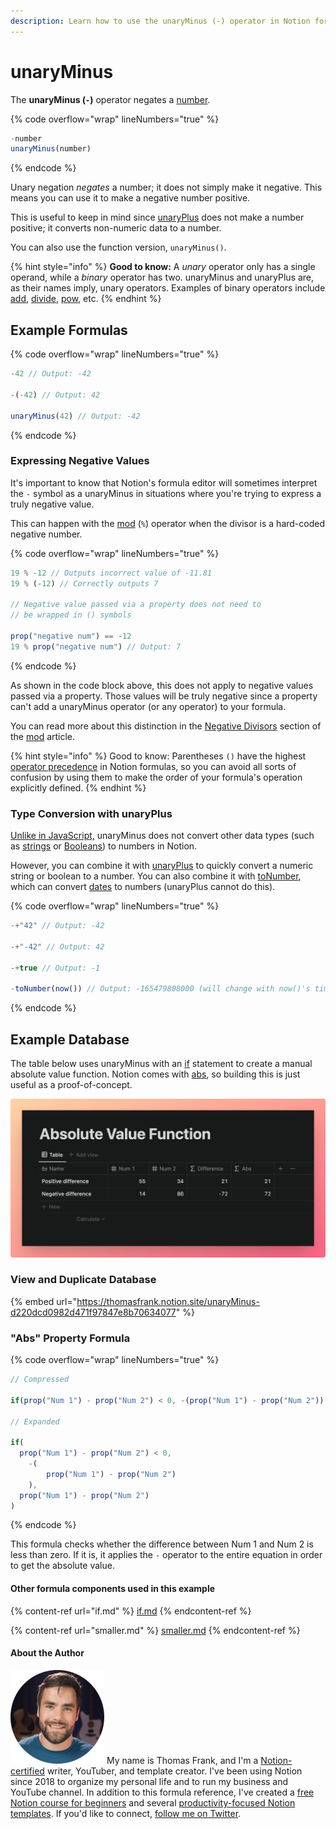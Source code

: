 ```yaml
---
description: Learn how to use the unaryMinus (-) operator in Notion formulas.
---
```


# unaryMinus

The **unaryMinus (`-`)** operator negates a [number](../../formula-basics/data-types/number.md).

{% code overflow="wrap" lineNumbers="true" %}
```jsx
-number
unaryMinus(number)
```
{% endcode %}

Unary negation _negates_ a number; it does not simply make it negative. This means you can use it to make a negative number positive.

This is useful to keep in mind since [unaryPlus](unaryplus.md) does not make a number positive; it converts non-numeric data to a number.

You can also use the function version, `unaryMinus()`.

{% hint style="info" %}
**Good to know:** A _unary_ operator only has a single operand, while a _binary_ operator has two. unaryMinus and unaryPlus are, as their names imply, unary operators. Examples of binary operators include [add](add.md), [divide](divide.md), [pow](pow.md), etc.
{% endhint %}

## Example Formulas

{% code overflow="wrap" lineNumbers="true" %}
```jsx
-42 // Output: -42

-(-42) // Output: 42

unaryMinus(42) // Output: -42
```
{% endcode %}

### Expressing Negative Values

It's important to know that Notion's formula editor will sometimes interpret the `-` symbol as a unaryMinus in situations where you're trying to express a truly negative value.

This can happen with the [mod](mod.md) (`%`) operator when the divisor is a hard-coded negative number.

{% code overflow="wrap" lineNumbers="true" %}
```javascript
19 % -12 // Outputs incorrect value of -11.81
19 % (-12) // Correctly outputs 7

// Negative value passed via a property does not need to 
// be wrapped in () symbols

prop("negative num") == -12
19 % prop("negative num") // Output: 7
```
{% endcode %}

As shown in the code block above, this does not apply to negative values passed via a property. Those values will be truly negative since a property can't add a unaryMinus operator (or any operator) to your formula.

You can read more about this distinction in the [Negative Divisors](mod.md#negative-divisors) section of the [mod](mod.md) article.

{% hint style="info" %}
Good to know: Parentheses `()` have the highest [operator precedence](../../reference/operator-precedence-and-associativity.md) in Notion formulas, so you can avoid all sorts of confusion by using them to make the order of your formula's operation explicitly defined.
{% endhint %}

### Type Conversion with unaryPlus

[Unlike in JavaScript,](https://developer.mozilla.org/en-US/docs/Web/JavaScript/Reference/Operators/Unary\_negation) unaryMinus does not convert other data types (such as [strings](../../formula-basics/data-types/string.md) or [Booleans](../../formula-basics/data-types/boolean-checkbox.md)) to numbers in Notion.

However, you can combine it with [unaryPlus](unaryplus.md) to quickly convert a numeric string or boolean to a number. You can also combine it with [toNumber](../functions/tonumber.md), which can convert [dates](../../formula-basics/data-types/date-data-type.md) to numbers (unaryPlus cannot do this).

{% code overflow="wrap" lineNumbers="true" %}
```jsx
-+"42" // Output: -42

-+"-42" // Output: 42

-+true // Output: -1

-toNumber(now()) // Output: -165479808000 (will change with now()'s timestamp)
```
{% endcode %}

## Example Database

The table below uses unaryMinus with an [if](if.md) statement to create a manual absolute value function. Notion comes with [abs](../functions/abs.md), so building this is just useful as a proof-of-concept.

![](<../../.gitbook/assets/Absolute Value with unaryMinus.png>)

### View and Duplicate Database

{% embed url="https://thomasfrank.notion.site/unaryMinus-d220dcd0982d471f97847e8b70634077" %}

### "Abs" Property Formula

{% code overflow="wrap" lineNumbers="true" %}
```jsx
// Compressed

if(prop("Num 1") - prop("Num 2") < 0, -(prop("Num 1") - prop("Num 2")), prop("Num 1") - prop("Num 2"))

// Expanded

if(
  prop("Num 1") - prop("Num 2") < 0,
	-(
		prop("Num 1") - prop("Num 2")
	),
  prop("Num 1") - prop("Num 2")
)
```
{% endcode %}

This formula checks whether the difference between Num 1 and Num 2 is less than zero. If it is, it applies the `-` operator to the entire equation in order to get the absolute value.

#### Other formula components used in this example

{% content-ref url="if.md" %}
[if.md](if.md)
{% endcontent-ref %}

{% content-ref url="smaller.md" %}
[smaller.md](smaller.md)
{% endcontent-ref %}

#### About the Author

<img src="../../.gitbook/assets/Notion Fundamentals with Thomas Frank - Avatar 2021 compressed (1).png" alt="" data-size="line"> My name is Thomas Frank, and I'm a [Notion-certified](https://www.credly.com/badges/95fae13a-17bf-4b4a-a3d2-d58c8a3e6a2a/public\_url) writer, YouTuber, and template creator. I've been using Notion since 2018 to organize my personal life and to run my business and YouTube channel. In addition to this formula reference, I've created a [free Notion course for beginners](https://thomasjfrank.com/fundamentals/) and several [productivity-focused Notion templates](https://thomasjfrank.com/templates/). If you'd like to connect, [follow me on Twitter](https://twitter.com/TomFrankly).

